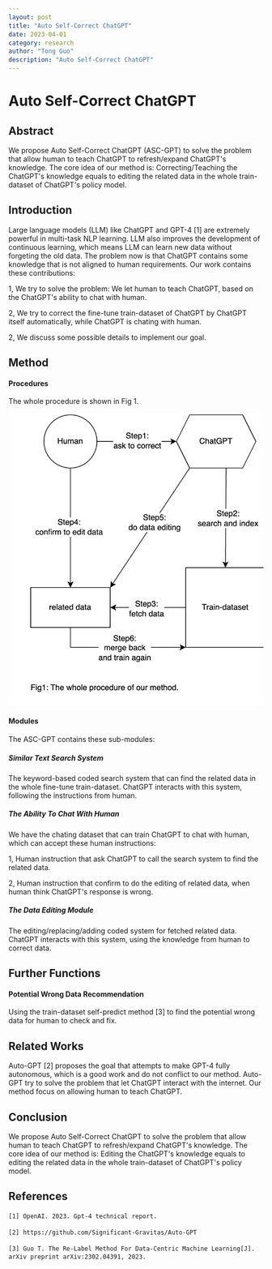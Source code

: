 ```yaml
---
layout: post
title: "Auto Self-Correct ChatGPT"
date: 2023-04-01
category: research
author: "Tong Guo"
description: "Auto Self-Correct ChatGPT"
---
```

# Auto Self-Correct ChatGPT

## Abstract

We propose Auto Self-Correct ChatGPT (ASC-GPT) to solve the problem that allow human to teach ChatGPT to refresh/expand ChatGPT's knowledge. 
The core idea of our method is: Correcting/Teaching the ChatGPT's knowledge equals to editing the related data in the whole train-dataset of ChatGPT's policy model.

## Introduction

Large language models (LLM) like ChatGPT and GPT-4 [1] are extremely powerful in multi-task NLP learning.
LLM also improves the development of continuous learning, which means LLM can learn new data without forgeting the old data.
The problem now is that ChatGPT contains some knowledge that is not aligned to human requirements.
Our work contains these contributions:

1, We try to solve the problem: We let human to teach ChatGPT, based on the ChatGPT's ability to chat with human.

2, We try to correct the fine-tune train-dataset of ChatGPT by ChatGPT itself automatically, while ChatGPT is chating with human.

2, We discuss some possible details to implement our goal.


## Method

#### Procedures

The whole procedure is shown in Fig 1.

![fig1](/assets/png/self-correct-chatgpt/fig1.png)

#### Modules

The ASC-GPT contains these sub-modules:

##### Similar Text Search System

The keyword-based coded search system that can find the related data in the whole fine-tune train-dataset. 
ChatGPT interacts with this system, following the instructions from human.

##### The Ability To Chat With Human

We have the chating dataset that can train ChatGPT to chat with human, which can accept these human instructions: 

1, Human instruction that ask ChatGPT to call the search system to find the related data. 

2, Human instruction that confirm to do the editing of related data, when human think ChatGPT's response is wrong. 

##### The Data Editing Module

The editing/replacing/adding coded system for fetched related data. 
ChatGPT interacts with this system, using the knowledge from human to correct data.

## Further Functions

#### Potential Wrong Data Recommendation

Using the train-dataset self-predict method [3] to find the potential wrong data for human to check and fix. 


## Related Works

Auto-GPT [2] proposes the goal that attempts to make GPT-4 fully autonomous, which is a good work and do not conflict to our method.
Auto-GPT try to solve the problem that let ChatGPT interact with the internet. Our method focus on allowing human to teach ChatGPT. 

## Conclusion

We propose Auto Self-Correct ChatGPT to solve the problem that allow human to teach ChatGPT to refresh/expand ChatGPT's knowledge.
The core idea of our method is: Editing the ChatGPT's knowledge equals to editing the related data in the whole train-dataset of ChatGPT's policy model.

## References

```
[1] OpenAI. 2023. Gpt-4 technical report.

[2] https://github.com/Significant-Gravitas/Auto-GPT

[3] Guo T. The Re-Label Method For Data-Centric Machine Learning[J]. arXiv preprint arXiv:2302.04391, 2023.
```

 
